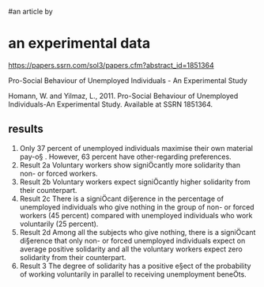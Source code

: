 #an article by 
# an experimental data
https://papers.ssrn.com/sol3/papers.cfm?abstract_id=1851364

Pro-Social Behaviour of Unemployed Individuals - An Experimental Study

Homann, W. and Yilmaz, L., 2011. Pro-Social Behaviour of Unemployed Individuals-An Experimental Study. Available at SSRN 1851364.


## results
1. Only 37 percent of unemployed individuals maximise their own material pay-o§ . However, 63 percent have other-regarding preferences.
2. Result 2a Voluntary workers show signiÖcantly more solidarity than non- or forced workers.
3. Result 2b Voluntary workers expect signiÖcantly higher solidarity from their counterpart.
4. Result 2c There is a signiÖcant di§erence in the percentage of unemployed individuals who give nothing in the group of non- or forced workers (45 percent) compared with unemployed individuals who work voluntarily (25 percent).
5. Result 2d Among all the subjects who give nothing, there is a signiÖcant di§erence that only non- or forced unemployed individuals expect on average positive solidarity and all the voluntary workers expect zero solidarity from their counterpart.
6. Result 3 The degree of solidarity has a positive e§ect of the probability of working voluntarily in parallel to receiving unemployment beneÖts.

